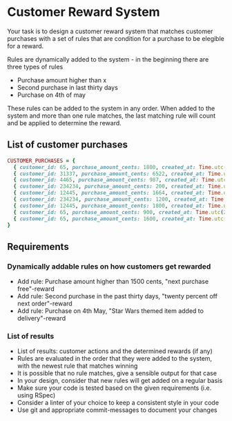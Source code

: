 # Customer Reward System

Your task is to design a customer reward system that matches customer purchases
with a set of rules that are condition for a purchase to be elegible for a
reward.

Rules are dynamically added to the system - in the beginning there are three
types of rules

- Purchase amount higher than x
- Second purchase in last thirty days
- Purchase on 4th of may

These rules can be added to the system in any order.
When added to the system and more than one rule matches, the last matching rule
will count and be applied to determine the reward.

## List of customer purchases

```ruby
CUSTOMER_PURCHASES = {
  { customer_id: 65, purchase_amount_cents: 1800, created_at: Time.utc(2009, 1, 2, 6, 1) }
  { customer_id: 31337, purchase_amount_cents: 6522, created_at: Time.utc(2009, 5, 4, 6, 12) }
  { customer_id: 4465, purchase_amount_cents: 987, created_at: Time.utc(2010, 8, 17, 11, 9) }
  { customer_id: 234234, purchase_amount_cents: 200, created_at: Time.utc(2010, 11, 1, 16, 12) }
  { customer_id: 12445, purchase_amount_cents: 1664, created_at: Time.utc(2010, 11, 18, 13, 19) }
  { customer_id: 234234, purchase_amount_cents: 1200, created_at: Time.utc(2010, 12, 2, 16, 12) }
  { customer_id: 12445, purchase_amount_cents: 1800, created_at: Time.utc(2010, 12, 3, 11, 17) }
  { customer_id: 65, purchase_amount_cents: 900, created_at: Time.utc(2011, 4, 28, 13, 16) }
  { customer_id: 65, purchase_amount_cents: 1600, created_at: Time.utc(2011, 5, 4, 11, 1) }
}
```

## Requirements
### Dynamically addable rules on how customers get rewarded
  - Add rule: Purchase amount higher than 1500 cents, "next purchase free"-reward
  - Add rule: Second purchase in the past thirty days, "twenty percent off next order"-reward
  - Add rule: Purchase on 4th May, "Star Wars themed item added to delivery"-reward 
### List of results
  - List of results: customer actions and the determined rewards (if any)
  - Rules are evaluated in the order that they were added to the system, with
    the newest rule that matches winning
  - It is possible that no rule matches, give a sensible output for that case
  - In your design, consider that new rules will get added on a regular basis 
  - Make sure your code is tested based on the given requirements (i.e. using RSpec)
  - Consider a linter of your choice to keep a consistent style in your code
  - Use git and appropriate commit-messages to document your changes